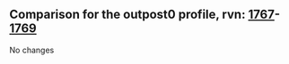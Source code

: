 ## Comparison for the outpost0 profile, rvn: [1767](https://github.com/PRO100KatYT/FortniteProfileRevisions/tree/main/profiles/outpost0/1767%20outpost0.json)-[1769](https://github.com/PRO100KatYT/FortniteProfileRevisions/tree/main/profiles/outpost0/1769%20outpost0.json)

No changes
